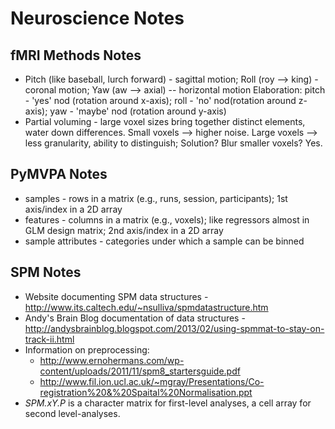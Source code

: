 # Neuroscience Notes

## fMRI Methods Notes
 * Pitch (like baseball, lurch forward) - sagittal motion; Roll (roy --> king) - coronal motion; Yaw (aw --> axial) -- horizontal motion
	Elaboration: pitch - 'yes' nod (rotation around x-axis); roll - 'no' nod(rotation around z-axis); yaw - 'maybe' nod (rotation around y-axis)
 * Partial voluming - large voxel sizes bring together distinct elements, water down differences.  Small voxels --> higher noise.  Large voxels --> less granularity, ability to distinguish; Solution? Blur smaller voxels? Yes.

## PyMVPA Notes
 * samples - rows in a matrix (e.g., runs, session, participants); 1st axis/index in a 2D array
 * features - columns in a matrix (e.g., voxels); like regressors almost in GLM design matrix; 2nd axis/index in a 2D array
 * sample attributes - categories under which a sample can be binned

## SPM Notes 
 * Website documenting SPM data structures - http://www.its.caltech.edu/~nsulliva/spmdatastructure.htm
 * Andy's Brain Blog documentation of data structures - http://andysbrainblog.blogspot.com/2013/02/using-spmmat-to-stay-on-track-ii.html
 * Information on preprocessing:
   * http://www.ernohermans.com/wp-content/uploads/2011/11/spm8_startersguide.pdf 
   * http://www.fil.ion.ucl.ac.uk/~mgray/Presentations/Co-registration%20&%20Spaital%20Normalisation.ppt
 * *SPM.xY.P* is a character matrix for first-level analyses, a cell array for second level-analyses.	
